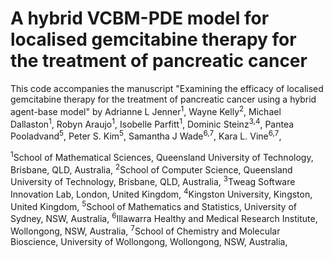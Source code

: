 # A hybrid VCBM-PDE model for localised gemcitabine therapy for the treatment of pancreatic cancer
This code accompanies the manuscript "Examining the efficacy of localised gemcitabine therapy for the treatment of pancreatic cancer using a hybrid agent-base model" by Adrianne L Jenner<sup>1</sup>, Wayne Kelly<sup>2</sup>, Michael Dallaston<sup>1</sup>, Robyn Araujo<sup>1</sup>, Isobelle Parfitt<sup>1</sup>, Dominic Steinz<sup>3,4</sup>, Pantea Pooladvand<sup>5</sup>, Peter S. Kim<sup>5</sup>, Samantha J Wade<sup>6,7</sup>, Kara L. Vine<sup>6,7</sup>,

<sup>1</sup>School of Mathematical Sciences, Queensland University of Technology, Brisbane, QLD, Australia,
<sup>2</sup>School of Computer Science, Queensland University of Technology, Brisbane, QLD, Australia,
<sup>3</sup>Tweag Software Innovation Lab, London, United Kingdom,
<sup>4</sup>Kingston University, Kingston, United Kingdom,
<sup>5</sup>School of Mathematics and Statistics, University of Sydney, NSW, Australia,
<sup>6</sup>Illawarra Healthy and Medical Research Institute, Wollongong, NSW, Australia,
<sup>7</sup>School of Chemistry and Molecular Bioscience, University of Wollongong, Wollongong, NSW, Australia, 

